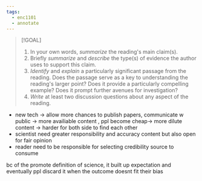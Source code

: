 ```yaml
---
tags:
  - enc1101
  - annotate
---
```




> [!GOAL]
> 1) In your own words, _summarize_ the reading's main claim(s).
> 2) Briefly _summarize_ and _describe_ the type(s) of evidence the author uses to support this claim.
> 3) _Identify_ and _explain_ a particularly significant passage from the reading. Does the passage serve as a key to understanding the reading's larger point? Does it provide a particularly compelling example? Does it prompt further avenues for investigation?
> 4) _Write_ at least two discussion questions about any aspect of the reading.

- new tech -> allow more chances to publish papers, communicate w public -> more availiable content , ppl become cheap-> more dilute content -> harder for both side to find each other
- scientist need greater responsibility and accuracy content but also open for fair opinion
- reader need to be responsible for selecting credibility source to consume

 bc of the promote definition of science, it built up expectation and eventually ppl discard it when the outcome doesnt fit their bias
 